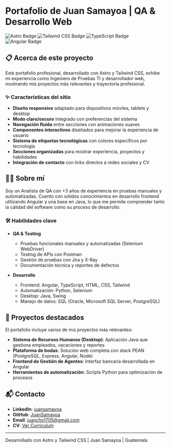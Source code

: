 # Portafolio de Juan Samayoa | QA & Desarrollo Web

![Astro Badge](https://img.shields.io/badge/Astro-BC52EE?logo=astro&logoColor=fff&style=flat)
![Tailwind CSS Badge](https://img.shields.io/badge/Tailwind_CSS-38B2AC?style=flat&logo=tailwind-css&logoColor=white)
![TypeScript Badge](https://img.shields.io/badge/TypeScript-007ACC?style=flat&logo=typescript&logoColor=white)
![Angular Badge](https://img.shields.io/badge/Angular-DD0031?style=flat&logo=angular&logoColor=white)

## 📋 Acerca de este proyecto

Este portafolio profesional, desarrollado con Astro y Tailwind CSS, exhibe mi experiencia como Ingeniero de Pruebas TI y desarrollador web, mostrando mis proyectos más relevantes y trayectoria profesional.

### ✨ Características del sitio

- **Diseño responsive** adaptado para dispositivos móviles, tablets y desktop
- **Modo claro/oscuro** integrado con preferencias del sistema
- **Navegación fluida** entre secciones con animaciones suaves
- **Componentes interactivos** diseñados para mejorar la experiencia de usuario
- **Sistema de etiquetas tecnológicas** con colores específicos por tecnología
- **Secciones organizadas** para mostrar experiencia, proyectos y habilidades
- **Integración de contacto** con links directos a redes sociales y CV

## 👨‍💻 Sobre mí

Soy un Analista de QA con +3 años de experiencia en pruebas manuales y automatizadas. Cuento con sólidos conocimientos en desarrollo frontend utilizando Angular y una base en Java, lo que me permite comprender tanto la calidad del software como su proceso de desarrollo.

### 🛠️ Habilidades clave

- **QA & Testing**
  - Pruebas funcionales manuales y automatizadas (Selenium WebDriver)
  - Testing de APIs con Postman
  - Gestión de pruebas con Jira y X-Ray
  - Documentación técnica y reportes de defectos

- **Desarrollo**
  - Frontend: Angular, TypeScript, HTML, CSS, Tailwind 
  - Automatización: Python, Selenium
  - Desktop: Java, Swing
  - Manejo de datos: SQL (Oracle, Microsoft SQL Server, PostgreSQL)

## 💼 Proyectos destacados

El portafolio incluye varios de mis proyectos más relevantes:

- **Sistema de Recursos Humanos (Desktop)**: Aplicación Java que gestiona empleados, vacaciones y reportes
- **Plataforma de bodas**: Solución web completa con stack PEAN (PostgreSQL, Express, Angular, Node)
- **Frontend de Gestión de Agentes**: Interfaz bancaria desarrollada en Angular
- **Herramientas de automatización**: Scripts Python para optimización de procesos

## 📬 Contacto

- **LinkedIn**: [juansamayoa](https://www.linkedin.com/in/juansamayoa/)
- **GitHub**: [JuanSamayoa](https://github.com/JuanSamayoa)
- **Email**: juancho1705@gmail.com
- **CV**: [Ver Curriculum](https://www.canva.com/design/DAGNavqG4Po/IehvEaoao5122cmKtPrSrg/edit)

---

Desarrollado con Astro y Tailwind CSS | Juan Samayoa | Guatemala
